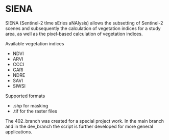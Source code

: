 # SIENA
SIENA (Sentinel-2 tIme sEries aNAlysis) allows the subsetting of Sentinel-2 scenes and subsequently the calculation of vegetation indices for a study area, as well as the pixel-based calculation of vegetation indices. 

Available vegetation indices
- NDVI
- ARVI
- CCCI
- GARI
- NDRE
- SAVI
- SIWSI

Supported formats
- .shp for masking 
- .tif for the raster files 

The 402_branch was created for a special project work. In the main branch and in the dev_branch the script is further developed for more general applications. 
